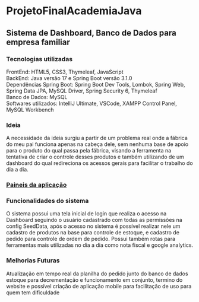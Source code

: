 # ProjetoFinalAcademiaJava
## Sistema de Dashboard, Banco de Dados para empresa familiar
### **Tecnologias utilizadas** <br>
FrontEnd: HTML5, CSS3, Thymeleaf, JavaScript <br>
BackEnd: Java versão 17 e Spring Boot versão 3.1.0 <br>
Dependências Spring Boot: Spring Boot Dev Tools, Lombok, Spring Web, Spring Data JPA, MySQL Driver, Spring Security 6, Thymeleaf <br>
Banco de Dados: MySQL <br>
Softwares utilizados: IntelliJ Ultimate, VSCode, XAMPP Control Panel, MySQL Workbench <br>
### Ideia <br>
A necessidade da ideia surgiu a partir de um problema real onde a fábrica do meu pai funciona apenas na cabeça dele, sem nenhuma base de apoio para o produto do qual passa pela fábrica, visando a ferramenta na tentativa de criar o controle desses produtos e também utilizando de um dashboard do qual redireciona os acessos gerais para facilitar o trabalho do dia a dia. <br>
### **[Paineis da aplicação](https://www.figma.com/file/CBP0jqGuKuqDDWwvyNKjuv/Data-base-F%C3%A1brica?type=design&node-id=0%3A1&mode=design&t=MitXELeVckEojgmQ-1)**
### Funcionalidades do sistema
O sistema possui uma tela inicial de login que realiza o acesso na Dashboard seguindo o usuário cadastrado com todas as permissões na config SeedData, após o acesso no sistema é possível realizar nele um cadastro de produtos na base para controle de estoque, e cadastro de pedido para controle de ordem de pedido. Possui também rotas para ferramentas mais utilizadas no dia a dia como nota fiscal e google analytics.
### Melhorias Futuras
Atualização em tempo real da planilha do pedido junto do banco de dados estoque para decrementação e funcionamento em conjunto, termino do website e possível criação de aplicação mobile para facilitação de uso para quem tem dificuldade 
